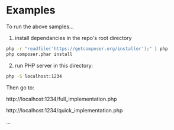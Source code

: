 # Examples

To run the above samples...

1) install dependancies in the repo's root directory

```sh
php -r "readfile('https://getcomposer.org/installer');" | php
php composer.phar install
```

2) run PHP server in this directory:

```sh
php -S localhost:1234
```

Then go to:

http://localhost:1234/full_implementation.php

http://localhost:1234/quick_implementation.php

...
